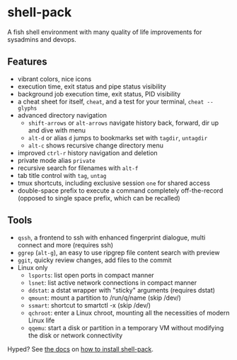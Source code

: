 # shell-pack
A fish shell environment with many quality of life improvements for sysadmins and devops.

## Features
 * vibrant colors, nice icons
 * execution time, exit status and pipe status visibility
 * background job execution time, exit status, PID visibility
 * a cheat sheet for itself, ```cheat```, and a test for your terminal, ```cheat --glyphs```
 * advanced directory navigation
   * `shift-arrows` or `alt-arrows` navigate history back, forward, dir up and dive with menu
   * `alt-d` or alias `d` jumps to bookmarks set with `tagdir`, `untagdir`
   * `alt-c` shows recursive change directory menu
 * improved `ctrl-r` history navigation and deletion
 * private mode alias `private`
 * recursive search for filenames with `alt-f`
 * tab title control with ```tag```, ```untag```
 * tmux shortcuts, including exclusive session ```one``` for shared access
 * double-space prefix to execute a command completely off-the-record (opposed to single space prefix, which can be recalled)

## Tools
 * `qssh`, a frontend to ssh with enhanced fingerprint dialogue, multi connect and more (requires ssh)
 * `ggrep` (`alt-g`), an easy to use ripgrep file content search with preview
 * `ggit`, quicky review changes, add files to the commit
 * Linux only
   * ```lsports```: list open ports in compact manner
   * ```lsnet```: list active network connections in compact manner
   * ```ddstat```: a dstat wrapper with "sticky" arguments (requires dstat)
   * ```qmount```: mount a partition to /run/q/name (skip /dev/)
   * ```ssmart```: shortcut to smartctl -x (skip /dev/)
   * ```qchroot```: enter a Linux chroot, mounting all the necessities of modern Linux life
   * ```qqemu```: start a disk or partition in a temporary VM without modifying the disk or network connectivity

Hyped? See [the docs](docs/index.md) on [how to install shell-pack](docs/installation.md).

